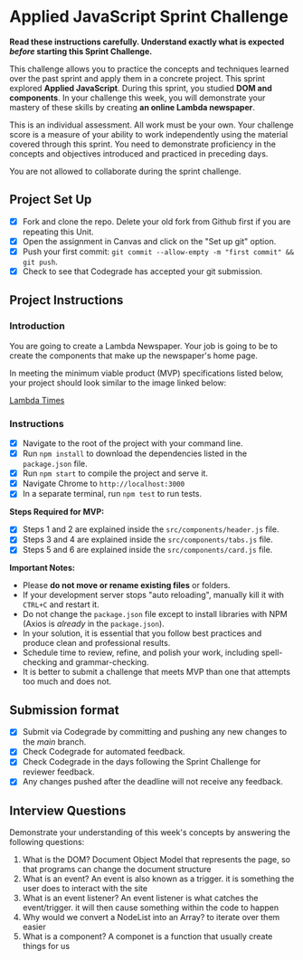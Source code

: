 # Applied JavaScript Sprint Challenge

**Read these instructions carefully. Understand exactly what is expected _before_ starting this Sprint Challenge.**

This challenge allows you to practice the concepts and techniques learned over the past sprint and apply them in a concrete project. This sprint explored **Applied JavaScript**. During this sprint, you studied **DOM and components**. In your challenge this week, you will demonstrate your mastery of these skills by creating **an online Lambda newspaper**.

This is an individual assessment. All work must be your own. Your challenge score is a measure of your ability to work independently using the material covered through this sprint. You need to demonstrate proficiency in the concepts and objectives introduced and practiced in preceding days.

You are not allowed to collaborate during the sprint challenge.

## Project Set Up

- [X] Fork and clone the repo. Delete your old fork from Github first if you are repeating this Unit.
- [X] Open the assignment in Canvas and click on the "Set up git" option.
- [X] Push your first commit: `git commit --allow-empty -m "first commit" && git push`.
- [X] Check to see that Codegrade has accepted your git submission.

## Project Instructions

### Introduction

You are going to create a Lambda Newspaper. Your job is going to be to create the components that make up the newspaper's home page.

In meeting the minimum viable product (MVP) specifications listed below, your project should look similar to the image linked below:

[Lambda Times](https://tk-assets.lambdaschool.com/cac4803c-6e8f-4846-be0e-b20d82a34a73_lambda-times.png)

### Instructions

- [X] Navigate to the root of the project with your command line.
- [X] Run `npm install` to download the dependencies listed in the `package.json` file.
- [X] Run `npm start` to compile the project and serve it.
- [X] Navigate Chrome to `http://localhost:3000`
- [X] In a separate terminal, run `npm test` to run tests.

**Steps Required for MVP:**

- [X] Steps 1 and 2 are explained inside the `src/components/header.js` file.
- [X] Steps 3 and 4 are explained inside the `src/components/tabs.js` file.
- [X] Steps 5 and 6 are explained inside the `src/components/card.js` file.

**Important Notes:**

- Please **do not move or rename existing files** or folders.
- If your development server stops "auto reloading", manually kill it with `CTRL+C` and restart it.
- Do not change the `package.json` file except to install libraries with NPM (Axios is _already_ in the `package.json`).
- In your solution, it is essential that you follow best practices and produce clean and professional results.
- Schedule time to review, refine, and polish your work, including spell-checking and grammar-checking.
- It is better to submit a challenge that meets MVP than one that attempts too much and does not.

## Submission format

- [X] Submit via Codegrade by committing and pushing any new changes to the *main* branch.
- [X] Check Codegrade for automated feedback.
- [X] Check Codegrade in the days following the Sprint Challenge for reviewer feedback.
- [X] Any changes pushed after the deadline will not receive any feedback.

## Interview Questions

Demonstrate your understanding of this week's concepts by answering the following questions:

1. What is the DOM?
    Document Object Model that represents the page, so that programs can change the document structure 
2. What is an event?
    An event is also known as a trigger. it is something the user does to interact with the site
3. What is an event listener?
    An event listener is what catches the event/trigger. it will then cause something within the code to happen
4. Why would we convert a NodeList into an Array?
    to iterate over them easier 
5. What is a component?
    A componet is a function that usually create things for us 
